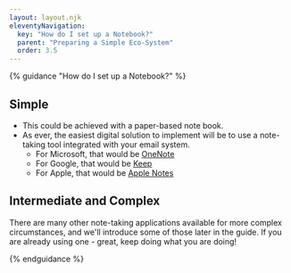 ```yaml
---
layout: layout.njk
eleventyNavigation:
  key: "How do I set up a Notebook?"
  parent: "Preparing a Simple Eco-System"
  order: 3.5
---
```


{% guidance "How do I set up a Notebook?" %}

<h2>Simple</h2>
<ul>
    <li>This could be achieved with a paper-based note book.</li>
    <li>As ever, the easiest digital solution to implement will be to use a note-taking tool integrated with your email system.
        <ul>
            <li>For Microsoft, that would be <a href="https://support.microsoft.com/en-us/office/onenote-getting-started-020b2cd0-2e7e-4918-8e58-f434953acca2" target="_blank">OneNote</a></li>
            <li>For Google, that would be <a href="https://support.google.com/keep/answer/2888240?hl=en-GB&amp;ref_topic=6262468" target="_blank">Keep</a></li>
            <li>For Apple, that would be <a href="https://support.apple.com/en-gb/guide/notes/welcome/mac" target="_blank">Apple Notes</a></li>
        </ul>
    </li>
</ul>

<h2>Intermediate and Complex</h2>

<p>There are many other note-taking applications available for more complex circumstances, and we'll introduce some of those later in the guide. If you are already using one - great, keep doing what you are doing!</p>

{% endguidance %}